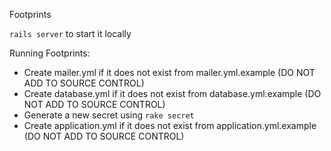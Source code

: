 Footprints

`rails server` to start it locally

Running Footprints:
- Create mailer.yml if it does not exist from mailer.yml.example (DO NOT ADD TO SOURCE CONTROL)
- Create database.yml if it does not exist from database.yml.example (DO NOT ADD TO SOURCE CONTROL)
- Generate a new secret using `rake secret`
- Create application.yml if it does not exist from application.yml.example (DO NOT ADD TO SOURCE CONTROL)
